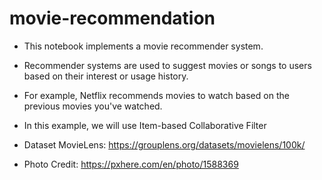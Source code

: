 # movie-recommendation

- This notebook implements a movie recommender system. 
- Recommender systems are used to suggest movies or songs to users based on their interest or usage history. 
- For example, Netflix recommends movies to watch based on the previous movies you've watched.  
- In this example, we will use Item-based Collaborative Filter 



- Dataset MovieLens: https://grouplens.org/datasets/movielens/100k/ 
- Photo Credit: https://pxhere.com/en/photo/1588369

